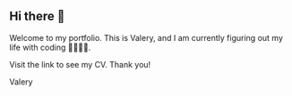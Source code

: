## Hi there 👋

Welcome to my portfolio. This is Valery, and I am currently figuring out my life with coding 🥳👨🏼‍💻.

Visit the link to see my CV. Thank you!

Valery
<!--
**valengo137/valengo137** is a ✨ _special_ ✨ repository because its `README.md` (this file) appears on your GitHub profile.

Here are some ideas to get you started:

- 🔭 I’m currently working on ...
- 🌱 I’m currently learning ...
- 👯 I’m looking to collaborate on ...
- 🤔 I’m looking for help with ...
- 💬 Ask me about ...
- 📫 How to reach me: ...
- 😄 Pronouns: ...
- ⚡ Fun fact: ...
-->
